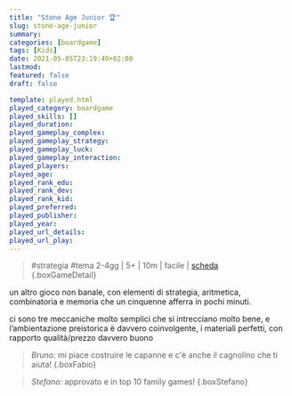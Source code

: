 ```yaml
---
title: "Stone Age Junior 🏆"
slug: stone-age-junior
summary: 
categories: [boardgame]
tags: [Kids]
date: 2021-05-05T23:19:49+02:00
lastmod: 
featured: false
draft: false

template: played.html
played_category: boardgame
played_skills: []
played_duration: 
played_gameplay_complex: 
played_gameplay_strategy: 
played_gameplay_luck: 
played_gameplay_interaction: 
played_players: 
played_age: 
played_rank_edu: 
played_rank_dev: 
played_rank_kid: 
played_preferred: 
played_publisher: 
played_year: 
played_url_details: 
played_url_play: 
---
```


> #strategia #tema
> 2-4gg | 5+ | 10m | facile | [scheda](https://www.boardgamegeek.com/image/2869624/my-first-stone-age)  
{.boxGameDetail}

un altro gioco non banale, con elementi di strategia, aritmetica, combinatoria e memoria che un cinquenne afferra in pochi minuti. 

ci sono tre meccaniche molto semplici che si intrecciano molto bene, e l’ambientazione preistorica è davvero coinvolgente, i materiali perfetti, con rapporto qualità/prezzo davvero buono

> *Bruno:* mi piace costruire le capanne e c'è anche il cagnolino che ti aiuta!
{.boxFabio}

> *Stefano:* approvato e in top 10 family games!
{.boxStefano}
